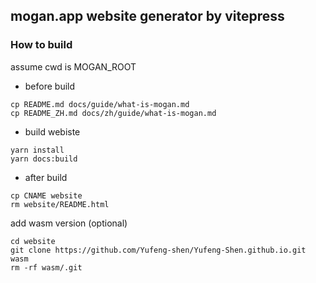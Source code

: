 ## mogan.app website generator by vitepress

### How to build
assume cwd is MOGAN_ROOT

- before build
```shell
cp README.md docs/guide/what-is-mogan.md
cp README_ZH.md docs/zh/guide/what-is-mogan.md
```
- build webiste
```shell
yarn install
yarn docs:build
```

- after build
```shell
cp CNAME website
rm website/README.html
```
add wasm version (optional)

```shell
cd website
git clone https://github.com/Yufeng-shen/Yufeng-Shen.github.io.git wasm
rm -rf wasm/.git
```
